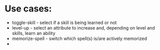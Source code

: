# Use cases:
- toggle-skill - select if a skill is being learned or not
- level-up - select an attribute to increase and, depending on level and skills, learn an ability
- memorize-spell - switch which spell(s) is/are actively memorized
- 